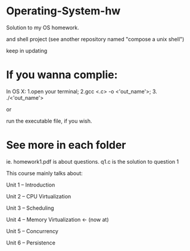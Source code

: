 # Operating-System-hw
Solution to my OS homework. 

and shell project (see another repository named "compose a unix shell")

keep in updating

# If you wanna complie:

In OS X: 1.open your terminal;    2.gcc <.c> -o <'out_name'>;   3. ./<'out_name'>

or

run the executable file, if you wish.

# See more in each folder

ie. homework1.pdf is about questions.
q1.c is the solution to question 1

This course mainly talks about:

Unit 1 – Introduction

Unit 2 – CPU Virtualization

Unit 3 – Scheduling

Unit 4 – Memory Virtualization <- (now at)

Unit 5 – Concurrency

Unit 6 – Persistence


